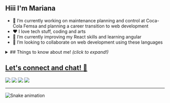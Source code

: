 ## Hiii I'm Mariana

- 🔭 I’m currently working on maintenance planning and control at Coca-Cola Femsa and planning a career transition to web development
- ❤ I love tech stuff, coding and arts
- 🌱 I’m currently improving my React skills and learning angular
- 👯 I’m looking to collaborate on web development using these languages

 
<details>
  <summary> ## Things to know about me! <i>(click to expand!)</i> </summary>
  
  <br>

 ### Some stats

<div align="center">
  <a href="https://github.com/mari-cnas">
  <img height="180em" src="https://github-readme-stats.vercel.app/api?username=mari-cnas&show_icons=true&theme=radical&include_all_commits=true&count_private=true"/>
  <img height="180em" src="https://github-readme-stats.vercel.app/api/top-langs/?username=mari-cnas&layout=compact&langs_count=7&theme=radical"/>
</div>
  
### - Languages and Tools I code

<div style="display: inline_block"><br>
  <img align="center" alt="Rafa-Js" height="30" width="40" src="https://raw.githubusercontent.com/devicons/devicon/master/icons/javascript/javascript-plain.svg">
  <img align="center" alt="Rafa-Ts" height="30" width="40" src="https://raw.githubusercontent.com/devicons/devicon/master/icons/typescript/typescript-plain.svg">
  <img align="center" alt="Rafa-React" height="30" width="40" src="https://raw.githubusercontent.com/devicons/devicon/master/icons/react/react-original.svg">
  <img align="center" alt="Rafa-HTML" height="30" width="40" src="https://raw.githubusercontent.com/devicons/devicon/master/icons/html5/html5-original.svg">
  <img align="center" alt="Rafa-CSS" height="30" width="40" src="https://raw.githubusercontent.com/devicons/devicon/master/icons/css3/css3-original.svg"> 
<div> 

---

</details>

## Let's connect and chat! :incoming_envelope: </i>

 
  <a href="https://www.youtube.com/channel/UChK1a6b2jbgfTl1z2OGuoCg" target="_blank"><img src="https://img.shields.io/badge/YouTube-FF0000?style=for-the-badge&logo=youtube&logoColor=white" target="_blank"></a>
  <a href="https://instagram.com/mari_cnas" target="_blank"><img src="https://img.shields.io/badge/-Instagram-%23E4405F?style=for-the-badge&logo=instagram&logoColor=white" target="_blank"></a>
  <a href = "mailto:contatemariana@gmail.com"><img src="https://img.shields.io/badge/-Gmail-%23333?style=for-the-badge&logo=gmail&logoColor=white" target="_blank"></a>
  <a href="https://www.linkedin.com/in/marianacnascimento/" target="_blank"><img src="https://img.shields.io/badge/-LinkedIn-%230077B5?style=for-the-badge&logo=linkedin&logoColor=white" target="_blank"></a> 
  
  ---
   ![Snake animation](https://github.com/mari-cnas/mari-cnas/blob/output/github-contribution-grid-snake.svg)

